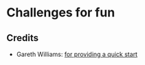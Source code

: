 # Challenges for fun

## Credits
- Gareth Williams: [for providing a quick start](https://github.com/Gaweph/p5-typescript-starter )
